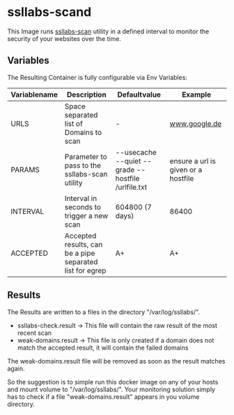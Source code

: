 # ssllabs-scand

This Image runs [ssllabs-scan](https://github.com/ssllabs/ssllabs-scan) utility in a defined interval to monitor the security of your websites over the time.

## Variables

The Resulting Container is fully configurable via Env Variables:

| Variablename | Description | Defaultvalue | Example |
| ------------ | ----------- | ------------ | ------- |
| URLS         | Space separated list of Domains to scan                  | -                                                  | www.google.de |
| PARAMS       | Parameter to pass to the ssllabs-scan utility            | --usecache --quiet --grade --hostfile /urlfile.txt | ensure a url is given or a hostfile |
| INTERVAL     | Interval in seconds to trigger a new scan                | 604800 (7 days)                                    | 86400 |
| ACCEPTED     | Accepted results, can be a pipe separated list for egrep | A+                                                 | A+|T|A |

## Results

The Results are written to a files in the directory "/var/log/ssllabs/".

* ssllabs-check.result -> This file will contain the raw result of the most recent scan
* weak-domains.result -> This file is only created if a domain does not match the accepted result, it will contain the failed domains

The weak-domains.result file will be removed as soon as the result matches again.

So the suggestion is to simple run this docker image on any of your hosts and mount volume to "/var/log/ssllabs/". Your monitoring solution simply has to check if a file "weak-domains.result" appears in you volume directory.